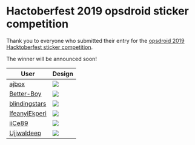 # Hactoberfest 2019 opsdroid sticker competition

Thank you to everyone who submitted their entry for the [opsdroid 2019 Hacktoberfest sticker competition](https://github.com/opsdroid/style-guidelines/issues/3).

The winner will be announced soon!

| User | Design |
|------|--------|
| [ajbox](https://github.com/ajbox) | ![](https://github.com/opsdroid/style-guidelines/raw/master/stickers/hacktoberfest19/ajbox/sticker.png) |
| [Better-Boy](https://github.com/Better-Boy) | ![](https://github.com/opsdroid/style-guidelines/raw/master/stickers/hacktoberfest19/Better-Boy/Sticker_Better-Boy.jpg) |
| [blindingstars](https://github.com/blindingstars) | ![](https://github.com/opsdroid/style-guidelines/raw/master/stickers/hacktoberfest19/blindingstars/sticker-blindingstars.png) |
| [IfeanyiEkperi](https://github.com/IfeanyiEkperi) | ![](https://github.com/opsdroid/style-guidelines/raw/master/stickers/hacktoberfest19/Ifeanyiekperi/20191014_215352.png) |
| [iiCe89](https://github.com/iiCe89) | ![](https://github.com/opsdroid/style-guidelines/raw/master/stickers/hacktoberfest19/iiCe89/Sticker_submission_iiCe89.png) |
| [Ujjwaldeep](https://github.com/udz-codes) | ![](https://github.com/opsdroid/style-guidelines/raw/master/stickers/hacktoberfest19/Ujjwaldeep/sticker.png) |